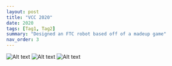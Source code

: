 ```yaml
---
layout: post
title: "VCC 2020"
date: 2020
tags: [Tag1, Tag2]
summary: "Designed an FTC robot based off of a madeup game"
nav_order: 3
---
```


![Alt text](<../Images/VCC 2020/3c7d81151666563.630fe1223032a.jpg>)
![Alt text](<../Images/VCC 2020/6c7e85151666563.630fe12231c46.png>)
![Alt text](<../Images/VCC 2020/1334bc151666563.630fe12231647.png>)